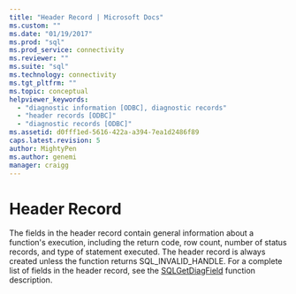 ```yaml
---
title: "Header Record | Microsoft Docs"
ms.custom: ""
ms.date: "01/19/2017"
ms.prod: "sql"
ms.prod_service: connectivity
ms.reviewer: ""
ms.suite: "sql"
ms.technology: connectivity
ms.tgt_pltfrm: ""
ms.topic: conceptual
helpviewer_keywords: 
  - "diagnostic information [ODBC], diagnostic records"
  - "header records [ODBC]"
  - "diagnostic records [ODBC]"
ms.assetid: d0fff1ed-5616-422a-a394-7ea1d2486f89
caps.latest.revision: 5
author: MightyPen
ms.author: genemi
manager: craigg
---
```

# Header Record
The fields in the header record contain general information about a function's execution, including the return code, row count, number of status records, and type of statement executed. The header record is always created unless the function returns SQL_INVALID_HANDLE. For a complete list of fields in the header record, see the [SQLGetDiagField](../../../odbc/reference/syntax/sqlgetdiagfield-function.md) function description.
